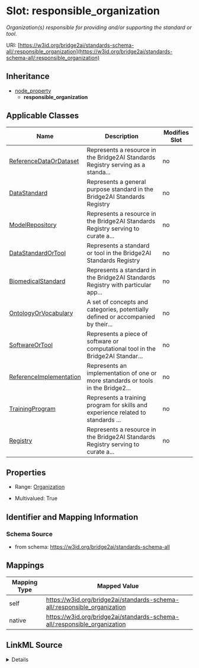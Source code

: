 

# Slot: responsible_organization


_Organization(s) responsible for providing and/or supporting the standard or tool._





URI: [https://w3id.org/bridge2ai/standards-schema-all/:responsible_organization](https://w3id.org/bridge2ai/standards-schema-all/:responsible_organization)




## Inheritance

* [node_property](node_property.md)
    * **responsible_organization**






## Applicable Classes

| Name | Description | Modifies Slot |
| --- | --- | --- |
| [ReferenceDataOrDataset](ReferenceDataOrDataset.md) | Represents a resource in the Bridge2AI Standards Registry serving as a standa... |  no  |
| [DataStandard](DataStandard.md) | Represents a general purpose standard in the Bridge2AI Standards Registry |  no  |
| [ModelRepository](ModelRepository.md) | Represents a resource in the Bridge2AI Standards Registry serving to curate a... |  no  |
| [DataStandardOrTool](DataStandardOrTool.md) | Represents a standard or tool in the Bridge2AI Standards Registry |  no  |
| [BiomedicalStandard](BiomedicalStandard.md) | Represents a standard in the Bridge2AI Standards Registry with particular app... |  no  |
| [OntologyOrVocabulary](OntologyOrVocabulary.md) | A set of concepts and categories, potentially defined or accompanied by their... |  no  |
| [SoftwareOrTool](SoftwareOrTool.md) | Represents a piece of software or computational tool in the Bridge2AI Standar... |  no  |
| [ReferenceImplementation](ReferenceImplementation.md) | Represents an implementation of one or more standards or tools in the Bridge2... |  no  |
| [TrainingProgram](TrainingProgram.md) | Represents a training program for skills and experience related to standards ... |  no  |
| [Registry](Registry.md) | Represents a resource in the Bridge2AI Standards Registry serving to curate a... |  no  |







## Properties

* Range: [Organization](Organization.md)

* Multivalued: True





## Identifier and Mapping Information







### Schema Source


* from schema: https://w3id.org/bridge2ai/standards-schema-all




## Mappings

| Mapping Type | Mapped Value |
| ---  | ---  |
| self | https://w3id.org/bridge2ai/standards-schema-all/:responsible_organization |
| native | https://w3id.org/bridge2ai/standards-schema-all/:responsible_organization |




## LinkML Source

<details>
```yaml
name: responsible_organization
description: Organization(s) responsible for providing and/or supporting the standard
  or tool.
from_schema: https://w3id.org/bridge2ai/standards-schema-all
rank: 1000
is_a: node_property
domain: DataStandardOrTool
alias: responsible_organization
domain_of:
- DataStandardOrTool
range: Organization
multivalued: true

```
</details>